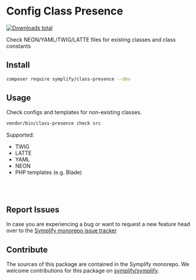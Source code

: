 # Config Class Presence

[![Downloads total](https://img.shields.io/packagist/dt/symplify/class-presence.svg?style=flat-square)](https://packagist.org/packages/symplify/class-presence/stats)

Check NEON/YAML/TWIG/LATTE files for existing classes and class constants

## Install

```bash
composer require symplify/class-presence --dev
```

## Usage

Check configs and templates for non-existing classes.

```bash
vendor/bin/class-presence check src
```

Supported:

- TWIG
- LATTE
- YAML
- NEON
- PHP templates (e.g. Blade)

<br>

<br>

## Report Issues

In case you are experiencing a bug or want to request a new feature head over to the [Symplify monorepo issue tracker](https://github.com/symplify/symplify/issues)

## Contribute

The sources of this package are contained in the Symplify monorepo. We welcome contributions for this package on [symplify/symplify](https://github.com/symplify/symplify).
